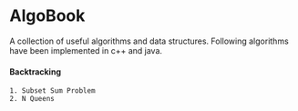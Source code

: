 # AlgoBook
A collection of useful algorithms and data structures. 
Following algorithms have been implemented in c++ and java.

#### Backtracking
    1. Subset Sum Problem
    2. N Queens



